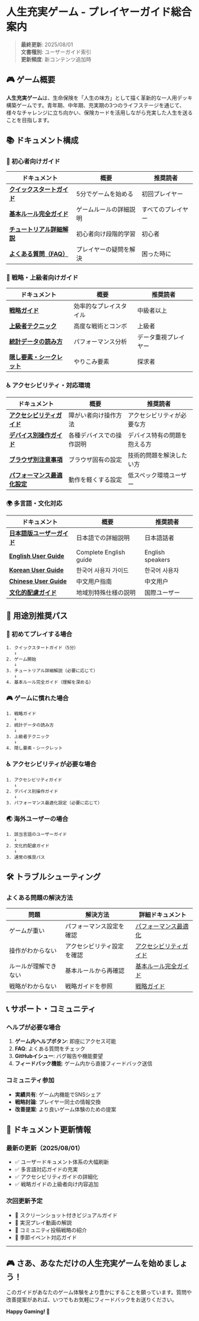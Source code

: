 # 人生充実ゲーム - プレイヤーガイド総合案内

> **最終更新**: 2025/08/01  
> **文書種別**: ユーザーガイド索引  
> **更新頻度**: 新コンテンツ追加時

## 🎮 ゲーム概要

**人生充実ゲーム**は、生命保険を「人生の味方」として描く革新的な一人用デッキ構築ゲームです。青年期、中年期、充実期の3つのライフステージを通じて、様々なチャレンジに立ち向かい、保険カードを活用しながら充実した人生を送ることを目指します。

## 📚 ドキュメント構成

### 🚀 初心者向けガイド

| ドキュメント | 概要 | 推奨読者 |
|-------------|------|---------|
| **[クイックスタートガイド](./quickstart/QUICK_START.md)** | 5分でゲームを始める | 初回プレイヤー |
| **[基本ルール完全ガイド](./BASIC_RULES.md)** | ゲームルールの詳細説明 | すべてのプレイヤー |
| **[チュートリアル詳細解説](./tutorials/TUTORIAL_WALKTHROUGH.md)** | 初心者向け段階的学習 | 初心者 |
| **[よくある質問（FAQ）](./FAQ.md)** | プレイヤーの疑問を解決 | 困った時に |

### 🎯 戦略・上級者向けガイド

| ドキュメント | 概要 | 推奨読者 |
|-------------|------|---------|
| **[戦略ガイド](../guides/strategies/STRATEGY_GUIDE.md)** | 効率的なプレイスタイル | 中級者以上 |
| **[上級者テクニック](../guides/advanced/ADVANCED_TECHNIQUES.md)** | 高度な戦術とコンボ | 上級者 |
| **[統計データの読み方](../guides/advanced/STATISTICS_ANALYSIS.md)** | パフォーマンス分析 | データ重視プレイヤー |
| **[隠し要素・シークレット](../guides/advanced/SECRETS_AND_EASTER_EGGS.md)** | やりこみ要素 | 探求者 |

### ♿ アクセシビリティ・対応環境

| ドキュメント | 概要 | 推奨読者 |
|-------------|------|---------|
| **[アクセシビリティガイド](../accessibility/ACCESSIBILITY_GUIDE.md)** | 障がい者向け操作方法 | アクセシビリティが必要な方 |
| **[デバイス別操作ガイド](../accessibility/devices/DEVICE_COMPATIBILITY.md)** | 各種デバイスでの操作説明 | デバイス特有の問題を抱える方 |
| **[ブラウザ別注意事項](../accessibility/browsers/BROWSER_COMPATIBILITY.md)** | ブラウザ固有の設定 | 技術的問題を解決したい方 |
| **[パフォーマンス最適化設定](../accessibility/PERFORMANCE_OPTIMIZATION.md)** | 動作を軽くする設定 | 低スペック環境ユーザー |

### 🌍 多言語・文化対応

| ドキュメント | 概要 | 推奨読者 |
|-------------|------|---------|
| **[日本語版ユーザーガイド](./locales/ja/USER_GUIDE_JA.md)** | 日本語での詳細説明 | 日本語話者 |
| **[English User Guide](./locales/en/USER_GUIDE_EN.md)** | Complete English guide | English speakers |
| **[Korean User Guide](./locales/ko/USER_GUIDE_KO.md)** | 한국어 사용자 가이드 | 한국어 사용자 |
| **[Chinese User Guide](./locales/zh/USER_GUIDE_ZH.md)** | 中文用户指南 | 中文用户 |
| **[文化的配慮ガイド](./CULTURAL_CONSIDERATIONS.md)** | 地域別特殊仕様の説明 | 国際ユーザー |

## 🎯 用途別推奨パス

### 🔰 初めてプレイする場合
```
1. クイックスタートガイド（5分）
   ↓
2. ゲーム開始
   ↓
3. チュートリアル詳細解説（必要に応じて）
   ↓
4. 基本ルール完全ガイド（理解を深める）
```

### 🎮 ゲームに慣れた場合
```
1. 戦略ガイド
   ↓
2. 統計データの読み方
   ↓
3. 上級者テクニック
   ↓
4. 隠し要素・シークレット
```

### ♿ アクセシビリティが必要な場合
```
1. アクセシビリティガイド
   ↓
2. デバイス別操作ガイド
   ↓
3. パフォーマンス最適化設定（必要に応じて）
```

### 🌏 海外ユーザーの場合
```
1. 該当言語のユーザーガイド
   ↓
2. 文化的配慮ガイド
   ↓
3. 通常の推奨パス
```

## 🛠️ トラブルシューティング

### よくある問題の解決方法

| 問題 | 解決方法 | 詳細ドキュメント |
|------|---------|----------------|
| ゲームが重い | パフォーマンス設定を確認 | [パフォーマンス最適化](../accessibility/PERFORMANCE_OPTIMIZATION.md) |
| 操作がわからない | アクセシビリティ設定を確認 | [アクセシビリティガイド](../accessibility/ACCESSIBILITY_GUIDE.md) |
| ルールが理解できない | 基本ルールから再確認 | [基本ルール完全ガイド](./BASIC_RULES.md) |
| 戦略がわからない | 戦略ガイドを参照 | [戦略ガイド](../guides/strategies/STRATEGY_GUIDE.md) |

## 📞 サポート・コミュニティ

### ヘルプが必要な場合
1. **ゲーム内ヘルプボタン**: 即座にアクセス可能
2. **FAQ**: よくある質問をチェック
3. **GitHubイシュー**: バグ報告や機能要望
4. **フィードバック機能**: ゲーム内から直接フィードバック送信

### コミュニティ参加
- **実績共有**: ゲーム内機能でSNSシェア
- **戦略討論**: プレイヤー同士の情報交換
- **改善提案**: より良いゲーム体験のための提案

## 🔄 ドキュメント更新情報

### 最新の更新（2025/08/01）
- ✅ ユーザードキュメント体系の大幅刷新
- ✅ 多言語対応ガイドの充実
- ✅ アクセシビリティガイドの詳細化
- ✅ 戦略ガイドの上級者向け内容追加

### 次回更新予定
- 📅 スクリーンショット付きビジュアルガイド
- 📅 実況プレイ動画の解説
- 📅 コミュニティ投稿戦略の紹介
- 📅 季節イベント対応ガイド

---

## 🎮 さあ、あなただけの人生充実ゲームを始めましょう！

このガイドがあなたのゲーム体験をより豊かにすることを願っています。質問や改善提案があれば、いつでもお気軽にフィードバックをお送りください。

**Happy Gaming! 🎯**